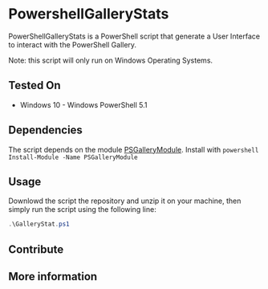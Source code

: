 # PowershellGalleryStats

PowerShellGalleryStats is a PowerShell script that generate a User Interface to interact with the PowerShell Gallery.

Note: this script will only run on Windows Operating Systems.

## Tested On

* Windows 10 - Windows PowerShell 5.1

## Dependencies

The script depends on the module [PSGalleryModule](https://github.com/LxLeChat/PSGalleryModule/issues). Install with ```powershell Install-Module -Name PSGalleryModule```

## Usage

Downlowd the script the repository and unzip it on your machine, then simply run the script using the following line:

``` powershell
.\GalleryStat.ps1
```

## Contribute

## More information